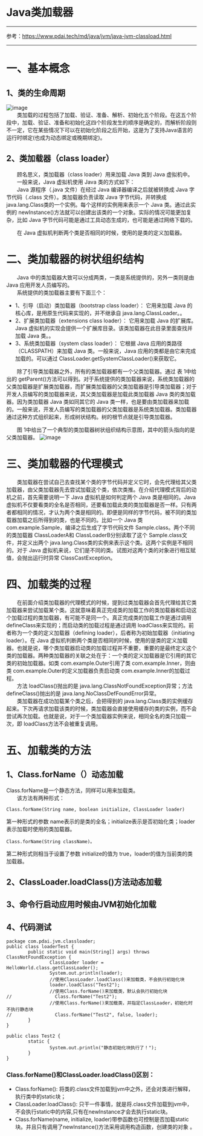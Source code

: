 #  Java类加载器
---
参考：https://www.pdai.tech/md/java/jvm/java-jvm-classload.html

---

# 一、基本概念
## 1、类的生命周期
![image](https://www.pdai.tech/_images/jvm/java_jvm_classload_2.png)<br>
&emsp;&emsp;类加载的过程包括了加载、验证、准备、解析、初始化五个阶段。在这五个阶段中，加载、验证、准备和初始化这四个阶段发生的顺序是确定的，而解析阶段则不一定，它在某些情况下可以在初始化阶段之后开始，这是为了支持Java语言的运行时绑定(也成为动态绑定或晚期绑定)。

## 2、类加载器（class loader）
&emsp;&emsp;顾名思义，类加载器（class loader）用来加载 Java 类到 Java 虚拟机中。<br>
&emsp;&emsp;一般来说，Java 虚拟机使用 Java 类的方式如下：<br>
&emsp;&emsp;Java 源程序（.java 文件）在经过 Java 编译器编译之后就被转换成 Java 字节代码（.class 文件）。类加载器负责读取 Java 字节代码，并转换成 java.lang.Class类的一个实例。每个这样的实例用来表示一个 Java 类。通过此实例的 newInstance()方法就可以创建出该类的一个对象。实际的情况可能更加复杂，比如 Java 字节代码可能是通过工具动态生成的，也可能是通过网络下载的。

&emsp;&emsp;在 Java 虚拟机判断两个类是否相同的时候，使用的是类的定义加载器。
# 二、类加载器的树状组织结构

&emsp;&emsp;Java 中的类加载器大致可以分成两类，一类是系统提供的，另外一类则是由 Java 应用开发人员编写的。<br>
&emsp;&emsp;系统提供的类加载器主要有下面三个：<br>
- 1、引导（启动）类加载器（bootstrap class loader）：
它用来加载 Java 的核心库，是用原生代码来实现的，并不继承自 java.lang.ClassLoader。。<br>
- 2、扩展类加载器（extensions class loader）：
它用来加载 Java 的扩展库。Java 虚拟机的实现会提供一个扩展库目录。该类加载器在此目录里面查找并加载 Java 类。。<br>
- 3、系统类加载器（system class loader）：
它根据 Java 应用的类路径（CLASSPATH）来加载 Java 类。一般来说，Java 应用的类都是由它来完成加载的。可以通过 ClassLoader.getSystemClassLoader()来获取它。

&emsp;&emsp;除了引导类加载器之外，所有的类加载器都有一个父类加载器。通过 表 1中给出的 getParent()方法可以得到。对于系统提供的类加载器来说，系统类加载器的父类加载器是扩展类加载器，而扩展类加载器的父类加载器是引导类加载器；对于开发人员编写的类加载器来说，其父类加载器是加载此类加载器 Java 类的类加载器。因为类加载器 Java 类如同其它的 Java 类一样，也是要由类加载器来加载的。一般来说，开发人员编写的类加载器的父类加载器是系统类加载器。类加载器通过这种方式组织起来，形成树状结构。树的根节点就是引导类加载器。<br>



&emsp;&emsp;图 1中给出了一个典型的类加载器树状组织结构示意图，其中的箭头指向的是父类加载器。
![image](WEBRESOURCE20c93ba4181814af01c7c6a4e210d02f)

# 三、类加载器的代理模式
&emsp;&emsp;类加载器在尝试自己去查找某个类的字节代码并定义它时，会先代理给其父类加载器，由父类加载器先去尝试加载这个类，依次类推。在介绍代理模式背后的动机之前，首先需要说明一下 Java 虚拟机是如何判定两个 Java 类是相同的。Java 虚拟机不仅要看类的全名是否相同，还要看加载此类的类加载器是否一样。只有两者都相同的情况，才认为两个类是相同的。即便是同样的字节代码，被不同的类加载器加载之后所得到的类，也是不同的。比如一个 Java 类 com.example.Sample，编译之后生成了字节代码文件 Sample.class。两个不同的类加载器 ClassLoaderA和 ClassLoaderB分别读取了这个 Sample.class文件，并定义出两个 java.lang.Class类的实例来表示这个类。这两个实例是不相同的。对于 Java 虚拟机来说，它们是不同的类。试图对这两个类的对象进行相互赋值，会抛出运行时异常 ClassCastException。


# 四、加载类的过程
&emsp;&emsp;在前面介绍类加载器的代理模式的时候，提到过类加载器会首先代理给其它类加载器来尝试加载某个类。这就意味着真正完成类的加载工作的类加载器和启动这个加载过程的类加载器，有可能不是同一个。真正完成类的加载工作是通过调用 defineClass来实现的；而启动类的加载过程是通过调用 loadClass来实现的。前者称为一个类的定义加载器（defining loader），后者称为初始加载器（initiating loader）。在 Java 虚拟机判断两个类是否相同的时候，使用的是类的定义加载器。也就是说，哪个类加载器启动类的加载过程并不重要，重要的是最终定义这个类的加载器。两种类加载器的关联之处在于：一个类的定义加载器是它引用的其它类的初始加载器。如类 com.example.Outer引用了类 com.example.Inner，则由类 com.example.Outer的定义加载器负责启动类 com.example.Inner的加载过程。<br>
&emsp;&emsp;方法 loadClass()抛出的是 java.lang.ClassNotFoundException异常；方法 defineClass()抛出的是 java.lang.NoClassDefFoundError异常。<br>
&emsp;&emsp;类加载器在成功加载某个类之后，会把得到的 java.lang.Class类的实例缓存起来。下次再请求加载该类的时候，类加载器会直接使用缓存的类的实例，而不会尝试再次加载。也就是说，对于一个类加载器实例来说，相同全名的类只加载一次，即 loadClass方法不会被重复调用。

# 五、加载类的方法

## 1、Class.forName（）动态加载
Class.forName是一个静态方法，同样可以用来加载类。<br>
&emsp;&emsp;该方法有两种形式：<br>

```
Class.forName(String name, boolean initialize, ClassLoader loader)
```
第一种形式的参数 name表示的是类的全名；initialize表示是否初始化类；loader表示加载时使用的类加载器。



```
Class.forName(String className)。
```

第二种形式则相当于设置了参数 initialize的值为 true，loader的值为当前类的类加载器。

## 2、ClassLoader.loadClass()方法动态加载

## 3、命令行启动应用时候由JVM初始化加载

## 4、代码测试
```
package com.pdai.jvm.classloader;
public class loaderTest { 
        public static void main(String[] args) throws ClassNotFoundException { 
                ClassLoader loader = HelloWorld.class.getClassLoader(); 
                System.out.println(loader); 
                //使用ClassLoader.loadClass()来加载类，不会执行初始化块 
                loader.loadClass("Test2"); 
                //使用Class.forName()来加载类，默认会执行初始化块 
//                Class.forName("Test2"); 
                //使用Class.forName()来加载类，并指定ClassLoader，初始化时不执行静态块 
//                Class.forName("Test2", false, loader); 
        } 
}

public class Test2 { 
        static { 
                System.out.println("静态初始化块执行了！"); 
        } 
}
```



### Class.forName()和ClassLoader.loadClass()区别：
- Class.forName(): 将类的.class文件加载到jvm中之外，还会对类进行解释，执行类中的static块；
- ClassLoader.loadClass(): 只干一件事情，就是将.class文件加载到jvm中，不会执行static中的内容,只有在newInstance才会去执行static块。 
- Class.forName(name, initialize, loader)带参函数也可控制是否加载static块。并且只有调用了newInstance()方法采用调用构造函数，创建类的对象 。


<br>





